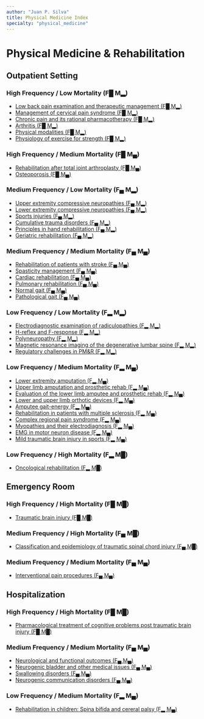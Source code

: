 ```yaml
---
author: "Juan P. Silva"
title: Physical Medicine Index
specialty: "physical_medicine"
---
```


# Physical Medicine & Rehabilitation

## Outpatient Setting

### High Frequency / Low Mortality (F█ M▂)
- [Low back pain examination and therapeutic management (F█ M▂)]()
- [Management of cervical pain syndrome (F█ M▂)]()
- [Chronic pain and its rational pharmacotherapy (F█ M▂)]()
- [Arthritis (F█ M▂)]()
- [Physical modalities (F█ M▂)]()
- [Physiology of exercise for strength (F█ M▂)]()

### High Frequency / Medium Mortality (F█ M▄)
- [Rehabilitation after total joint arthroplasty (F█ M▄)]()
- [Osteoporosis (F█ M▄)]()

### Medium Frequency / Low Mortality (F▄ M▂)
- [Upper extremity compressive neuropathies (F▄ M▂)]()
- [Lower extremity compressive neuropathies (F▄ M▂)]()
- [Sports injuries (F▄ M▂)]()
- [Cumulative trauma disorders (F▄ M▂)]()
- [Principles in hand rehabilitation (F▄ M▂)]()
- [Geriatric rehabilitation (F▄ M▂)]()

### Medium Frequency / Medium Mortality (F▄ M▄)
- [Rehabilitation of patients with stroke (F▄ M▄)]()
- [Spasticity management (F▄ M▄)]()
- [Cardiac rehabilitation (F▄ M▄)]()
- [Pulmonary rehabilitation (F▄ M▄)]()
- [Normal gait (F▄ M▄)]()
- [Pathological gait (F▄ M▄)]()

### Low Frequency / Low Mortality (F▂ M▂)
- [Electrodiagnostic examination of radiculopathies (F▂ M▂)]()
- [H-reflex and F-response (F▂ M▂)]()
- [Polyneuropathy (F▂ M▂)]()
- [Magnetic resonance imaging of the degenerative lumbar spine (F▂ M▂)]()
- [Regulatory challenges in PM&R (F▂ M▂)]()

### Low Frequency / Medium Mortality (F▂ M▄)
- [Lower extremity amputation (F▂ M▄)]()
- [Upper limb amputation and prosthetic rehab (F▂ M▄)]()
- [Evaluation of the lower limb amputee and prosthetic rehab (F▂ M▄)]()
- [Lower and upper limb orthotic devices (F▂ M▄)]()
- [Amputee gait-energy (F▂ M▄)]()
- [Rehabilitation in patients with multiple sclerosis (F▂ M▄)]()
- [Complex regional pain syndrome (F▂ M▄)]()
- [Myopathies and their electrodiagnosis (F▂ M▄)]()
- [EMG in motor neuron disease (F▂ M▄)]()
- [Mild traumatic brain injury in sports (F▂ M▄)]()

### Low Frequency / High Mortality (F▂ M█)
- [Oncological rehabilitation (F▂ M█)]()

## Emergency Room

### High Frequency / High Mortality (F█ M█)
- [Traumatic brain injury (F█ M█)]()

### Medium Frequency / High Mortality (F▄ M█)
- [Classification and epidemiology of traumatic spinal chord injury (F▄ M█)]()

### Medium Frequency / Medium Mortality (F▄ M▄)
- [Interventional pain procedures (F▄ M▄)]()

## Hospitalization

### High Frequency / High Mortality (F█ M█)
- [Pharmacological treatment of cognitive problems post traumatic brain injury (F█ M█)]()

### Medium Frequency / Medium Mortality (F▄ M▄)
- [Neurological and functional outcomes (F▄ M▄)]()
- [Neurogenic bladder and other medical issues (F▄ M▄)]()
- [Swallowing disorders (F▄ M▄)]()
- [Neurogenic communication disorders (F▄ M▄)]()

### Low Frequency / Medium Mortality (F▂ M▄)
- [Rehabilitation in children: Spina bifida and cereral palsy (F▂ M▄)]()
